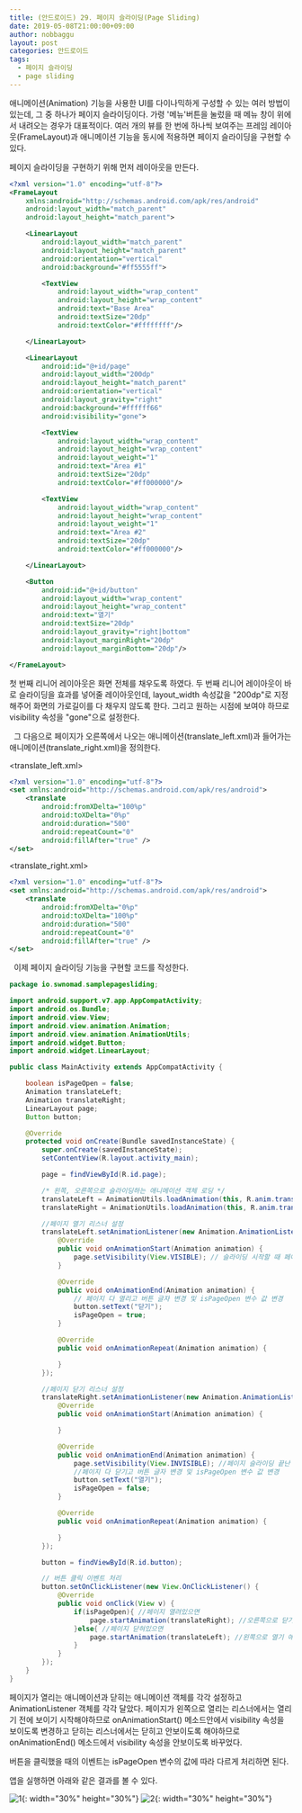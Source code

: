 ```yaml
---
title: (안드로이드) 29. 페이지 슬라이딩(Page Sliding)
date: 2019-05-08T21:00:00+09:00
author: nobbaggu
layout: post
categories: 안드로이드
tags:
  - 페이지 슬라이딩
  - page sliding
---
```


애니메이션(Animation) 기능을 사용한 UI를 다이나믹하게 구성할 수 있는 여러 방법이 있는데, 그 중 하나가 페이지 슬라이딩이다. 가령 '메뉴'버튼을 눌렀을 때 메뉴 창이 위에서 내려오는 경우가 대표적이다. 여러 개의 뷰를 한 번에 하나씩 보여주는 프레임 레이아웃(FrameLayout)과 애니메이션 기능을 동시에 적용하면 페이지 슬라이딩을 구현할 수 있다.

페이지 슬라이딩을 구현하기 위해 먼저 레이아웃을 만든다.

~~~ xml
<?xml version="1.0" encoding="utf-8"?>
<FrameLayout
    xmlns:android="http://schemas.android.com/apk/res/android"
    android:layout_width="match_parent"
    android:layout_height="match_parent">

    <LinearLayout
        android:layout_width="match_parent"
        android:layout_height="match_parent"
        android:orientation="vertical"
        android:background="#ff5555ff">

        <TextView
            android:layout_width="wrap_content"
            android:layout_height="wrap_content"
            android:text="Base Area"
            android:textSize="20dp"
            android:textColor="#ffffffff"/>

    </LinearLayout>

    <LinearLayout
        android:id="@+id/page"
        android:layout_width="200dp"
        android:layout_height="match_parent"
        android:orientation="vertical"
        android:layout_gravity="right"
        android:background="#ffffff66"
        android:visibility="gone">

        <TextView
            android:layout_width="wrap_content"
            android:layout_height="wrap_content"
            android:layout_weight="1"
            android:text="Area #1"
            android:textSize="20dp"
            android:textColor="#ff000000"/>

        <TextView
            android:layout_width="wrap_content"
            android:layout_height="wrap_content"
            android:layout_weight="1"
            android:text="Area #2"
            android:textSize="20dp"
            android:textColor="#ff000000"/>

    </LinearLayout>

    <Button
        android:id="@+id/button"
        android:layout_width="wrap_content"
        android:layout_height="wrap_content"
        android:text="열기"
        android:textSize="20dp"
        android:layout_gravity="right|bottom"
        android:layout_marginRight="20dp"
        android:layout_marginBottom="20dp"/>

</FrameLayout>
~~~

첫 번째 리니어 레이아웃은 화면 전체를 채우도록 하였다. 두 번째 리니어 레이아웃이 바로 슬라이딩을 효과를 넣어줄 레이아웃인데, layout_width 속성값을 "200dp"로 지정해주어 화면의 가로길이를 다 채우지 않도록 한다. 그리고 원하는 시점에 보여야 하므로 visibility 속성을 "gone"으로 설정한다.

&nbsp;
그 다음으로 페이지가 오른쪽에서 나오는 애니메이션(translate_left.xml)과 들어가는 애니메이션(translate_right.xml)을 정의한다.

\<translate_left.xml\>

~~~ xml
<?xml version="1.0" encoding="utf-8"?>
<set xmlns:android="http://schemas.android.com/apk/res/android">
    <translate
        android:fromXDelta="100%p"
        android:toXDelta="0%p"
        android:duration="500"
        android:repeatCount="0"
        android:fillAfter="true" />
</set>
~~~

\<translate_right.xml\>
~~~ xml
<?xml version="1.0" encoding="utf-8"?>
<set xmlns:android="http://schemas.android.com/apk/res/android">
    <translate
        android:fromXDelta="0%p"
        android:toXDelta="100%p"
        android:duration="500"
        android:repeatCount="0"
        android:fillAfter="true" />
</set>
~~~


&nbsp;
이제 페이지 슬라이딩 기능을 구현할 코드를 작성한다.

~~~ java
package io.swnomad.samplepagesliding;

import android.support.v7.app.AppCompatActivity;
import android.os.Bundle;
import android.view.View;
import android.view.animation.Animation;
import android.view.animation.AnimationUtils;
import android.widget.Button;
import android.widget.LinearLayout;

public class MainActivity extends AppCompatActivity {

    boolean isPageOpen = false;
    Animation translateLeft;
    Animation translateRight;
    LinearLayout page;
    Button button;

    @Override
    protected void onCreate(Bundle savedInstanceState) {
        super.onCreate(savedInstanceState);
        setContentView(R.layout.activity_main);

        page = findViewById(R.id.page);

        /* 왼쪽, 오른쪽으로 슬라이딩하는 애니메이션 객체 로딩 */
        translateLeft = AnimationUtils.loadAnimation(this, R.anim.translate_left);
        translateRight = AnimationUtils.loadAnimation(this, R.anim.translate_right);

        //페이지 열기 리스너 설정
        translateLeft.setAnimationListener(new Animation.AnimationListener() {
            @Override
            public void onAnimationStart(Animation animation) {
                page.setVisibility(View.VISIBLE); // 슬라이딩 시작할 때 페이지 보이게
            }

            @Override
            public void onAnimationEnd(Animation animation) {
                // 페이지 다 열리고 버튼 글자 변경 및 isPageOpen 변수 값 변경
                button.setText("닫기");
                isPageOpen = true;
            }

            @Override
            public void onAnimationRepeat(Animation animation) {

            }
        });

        //페이지 닫기 리스너 설정
        translateRight.setAnimationListener(new Animation.AnimationListener() {
            @Override
            public void onAnimationStart(Animation animation) {

            }

            @Override
            public void onAnimationEnd(Animation animation) {
                page.setVisibility(View.INVISIBLE); //페이지 슬라이딩 끝난 후 페이지 안보이게
                //페이지 다 닫기고 버튼 글자 변경 및 isPageOpen 변수 값 변경
                button.setText("열기");
                isPageOpen = false;
            }

            @Override
            public void onAnimationRepeat(Animation animation) {

            }
        });

        button = findViewById(R.id.button);

        // 버튼 클릭 이벤트 처리
        button.setOnClickListener(new View.OnClickListener() {
            @Override
            public void onClick(View v) {
                if(isPageOpen){ //페이지 열려있으면
                    page.startAnimation(translateRight); //오른쪽으로 닫기 애니메이션 실행
                }else{ //페이지 닫혀있으면
                    page.startAnimation(translateLeft); //왼쪽으로 열기 애니메이션 실행
                }
            }
        });
    }
}
~~~

페이지가 열리는 애니메이션과 닫히는 애니메이션 객체를 각각 설정하고 AnimationListener 객체를 각각 달았다. 페이지가 왼쪽으로 열리는 리스너에서는 열리기 전에 보이기 시작해야하므로 onAnimationStart() 메소드안에서 visibility 속성을 보이도록 변경하고 닫히는 리스너에서는 닫히고 안보이도록 해야하므로 onAnimationEnd() 메소드에서 visibility 속성을 안보이도록 바꾸었다.

버튼을 클릭했을 때의 이벤트는 isPageOpen 변수의 값에 따라 다르게 처리하면 된다.

앱을 실행하면 아래와 같은 결과를 볼 수 있다.

![1](https://nobbaggu.github.io/images/android/29/1.jpg){: width="30%" height="30%"}
![2](https://nobbaggu.github.io/images/android/29/2.jpg){: width="30%" height="30%"}